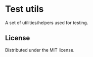 # Test utils

A set of utilities/helpers used for testing.

## License

Distributed under the MIT license.
